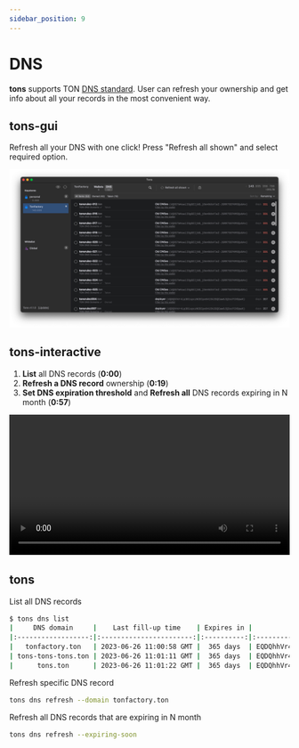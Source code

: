 ```yaml
---
sidebar_position: 9
---
```


# DNS

**tons** supports TON [DNS standard](https://github.com/ton-blockchain/TEPs/blob/master/text/0081-dns-standard.md).
User can refresh your ownership and get info about all your records in the most convenient way.

## tons-gui

Refresh all your DNS with one click! Press "Refresh all shown" and select required option.

![tons-gui](/img/gui/dns_table.png) 

## tons-interactive

1. **List** all DNS records (**0:00**)
2. **Refresh a DNS record** ownership (**0:19**)
3. **Set DNS expiration threshold** and **Refresh all** DNS records expiring in N month (**0:57**) 

<video controls width="100%" height="auto">
  <source src="https://tonfactory.github.io/tons-docs/vid/tons-interactive-dns.mov" type="video/mp4" />
</video>

## tons

List all DNS records
```bash
$ tons dns list
|     DNS domain     |    Last fill-up time    | Expires in |                      Owner                       |
|:------------------:|:-----------------------:|:----------:|:------------------------------------------------:|
|   tonfactory.ton   | 2023-06-26 11:00:58 GMT |  365 days  | EQDQhhVr4ip301spczNCBIpo6415k2GQCaw6JQ2ocFCHDsHS |
| tons-tons-tons.ton | 2023-06-26 11:01:11 GMT |  365 days  | EQDQhhVr4ip301spczNCBIpo6415k2GQCaw6JQ2ocFCHDsHS |
|      tons.ton      | 2023-06-26 11:01:22 GMT |  365 days  | EQDQhhVr4ip301spczNCBIpo6415k2GQCaw6JQ2ocFCHDsHS |
```

Refresh specific DNS record
```bash
tons dns refresh --domain tonfactory.ton
```

Refresh all DNS records that are expiring in N month
```bash
tons dns refresh --expiring-soon
```
